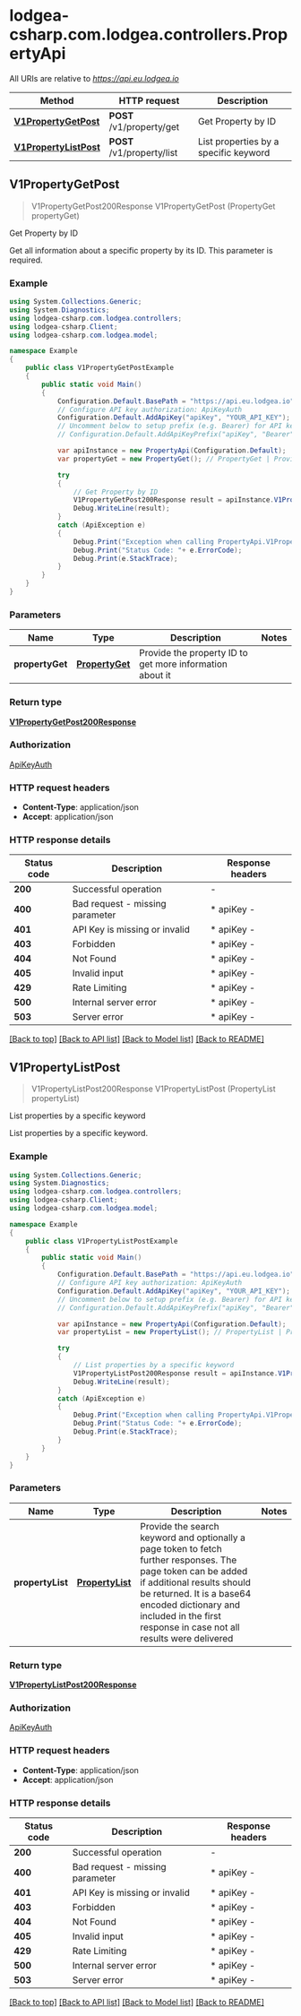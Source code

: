 # lodgea-csharp.com.lodgea.controllers.PropertyApi

All URIs are relative to *https://api.eu.lodgea.io*

Method | HTTP request | Description
------------- | ------------- | -------------
[**V1PropertyGetPost**](PropertyApi.md#v1propertygetpost) | **POST** /v1/property/get | Get Property by ID
[**V1PropertyListPost**](PropertyApi.md#v1propertylistpost) | **POST** /v1/property/list | List properties by a specific keyword



## V1PropertyGetPost

> V1PropertyGetPost200Response V1PropertyGetPost (PropertyGet propertyGet)

Get Property by ID

Get all information about a specific property by its ID. This parameter is required.

### Example

```csharp
using System.Collections.Generic;
using System.Diagnostics;
using lodgea-csharp.com.lodgea.controllers;
using lodgea-csharp.Client;
using lodgea-csharp.com.lodgea.model;

namespace Example
{
    public class V1PropertyGetPostExample
    {
        public static void Main()
        {
            Configuration.Default.BasePath = "https://api.eu.lodgea.io";
            // Configure API key authorization: ApiKeyAuth
            Configuration.Default.AddApiKey("apiKey", "YOUR_API_KEY");
            // Uncomment below to setup prefix (e.g. Bearer) for API key, if needed
            // Configuration.Default.AddApiKeyPrefix("apiKey", "Bearer");

            var apiInstance = new PropertyApi(Configuration.Default);
            var propertyGet = new PropertyGet(); // PropertyGet | Provide the property ID to get more information about it

            try
            {
                // Get Property by ID
                V1PropertyGetPost200Response result = apiInstance.V1PropertyGetPost(propertyGet);
                Debug.WriteLine(result);
            }
            catch (ApiException e)
            {
                Debug.Print("Exception when calling PropertyApi.V1PropertyGetPost: " + e.Message );
                Debug.Print("Status Code: "+ e.ErrorCode);
                Debug.Print(e.StackTrace);
            }
        }
    }
}
```

### Parameters


Name | Type | Description  | Notes
------------- | ------------- | ------------- | -------------
 **propertyGet** | [**PropertyGet**](PropertyGet.md)| Provide the property ID to get more information about it | 

### Return type

[**V1PropertyGetPost200Response**](V1PropertyGetPost200Response.md)

### Authorization

[ApiKeyAuth](../README.md#ApiKeyAuth)

### HTTP request headers

- **Content-Type**: application/json
- **Accept**: application/json


### HTTP response details
| Status code | Description | Response headers |
|-------------|-------------|------------------|
| **200** | Successful operation |  -  |
| **400** | Bad request - missing parameter |  * apiKey -  <br>  |
| **401** | API Key is missing or invalid |  * apiKey -  <br>  |
| **403** | Forbidden |  * apiKey -  <br>  |
| **404** | Not Found |  * apiKey -  <br>  |
| **405** | Invalid input |  * apiKey -  <br>  |
| **429** | Rate Limiting |  * apiKey -  <br>  |
| **500** | Internal server error |  * apiKey -  <br>  |
| **503** | Server error |  * apiKey -  <br>  |

[[Back to top]](#)
[[Back to API list]](../README.md#documentation-for-api-endpoints)
[[Back to Model list]](../README.md#documentation-for-models)
[[Back to README]](../README.md)


## V1PropertyListPost

> V1PropertyListPost200Response V1PropertyListPost (PropertyList propertyList)

List properties by a specific keyword

List properties by a specific keyword.

### Example

```csharp
using System.Collections.Generic;
using System.Diagnostics;
using lodgea-csharp.com.lodgea.controllers;
using lodgea-csharp.Client;
using lodgea-csharp.com.lodgea.model;

namespace Example
{
    public class V1PropertyListPostExample
    {
        public static void Main()
        {
            Configuration.Default.BasePath = "https://api.eu.lodgea.io";
            // Configure API key authorization: ApiKeyAuth
            Configuration.Default.AddApiKey("apiKey", "YOUR_API_KEY");
            // Uncomment below to setup prefix (e.g. Bearer) for API key, if needed
            // Configuration.Default.AddApiKeyPrefix("apiKey", "Bearer");

            var apiInstance = new PropertyApi(Configuration.Default);
            var propertyList = new PropertyList(); // PropertyList | Provide the search keyword and optionally a page token to fetch further responses. The page token can be added if additional results should be returned. It is a base64 encoded dictionary and included in the first response in case not all results were delivered

            try
            {
                // List properties by a specific keyword
                V1PropertyListPost200Response result = apiInstance.V1PropertyListPost(propertyList);
                Debug.WriteLine(result);
            }
            catch (ApiException e)
            {
                Debug.Print("Exception when calling PropertyApi.V1PropertyListPost: " + e.Message );
                Debug.Print("Status Code: "+ e.ErrorCode);
                Debug.Print(e.StackTrace);
            }
        }
    }
}
```

### Parameters


Name | Type | Description  | Notes
------------- | ------------- | ------------- | -------------
 **propertyList** | [**PropertyList**](PropertyList.md)| Provide the search keyword and optionally a page token to fetch further responses. The page token can be added if additional results should be returned. It is a base64 encoded dictionary and included in the first response in case not all results were delivered | 

### Return type

[**V1PropertyListPost200Response**](V1PropertyListPost200Response.md)

### Authorization

[ApiKeyAuth](../README.md#ApiKeyAuth)

### HTTP request headers

- **Content-Type**: application/json
- **Accept**: application/json


### HTTP response details
| Status code | Description | Response headers |
|-------------|-------------|------------------|
| **200** | Successful operation |  -  |
| **400** | Bad request - missing parameter |  * apiKey -  <br>  |
| **401** | API Key is missing or invalid |  * apiKey -  <br>  |
| **403** | Forbidden |  * apiKey -  <br>  |
| **404** | Not Found |  * apiKey -  <br>  |
| **405** | Invalid input |  * apiKey -  <br>  |
| **429** | Rate Limiting |  * apiKey -  <br>  |
| **500** | Internal server error |  * apiKey -  <br>  |
| **503** | Server error |  * apiKey -  <br>  |

[[Back to top]](#)
[[Back to API list]](../README.md#documentation-for-api-endpoints)
[[Back to Model list]](../README.md#documentation-for-models)
[[Back to README]](../README.md)

